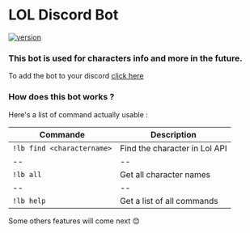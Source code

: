 # LOL Discord Bot

[![version](https://img.shields.io/badge/version-0.0.3-green.svg)](https://semver.org)

### This bot is used for characters info and more in the future.

To add the bot to your discord [click here](https://discord.com/api/oauth2/authorize?client_id=861554332646637588&permissions=67584&scope=bot)

### How does this bot works ?

Here's a list of command actually usable :

| Commande                   | Description                   |
| -------------------------- | ----------------------------- |
| `!lb find <charactername>` | Find the character in Lol API |
| --                         | --                            |
| `!lb all`                  | Get all character names       |
| --                         | --                            |
| `!lb help`                 | Get a list of all commands    |

Some others features will come next :blush:

